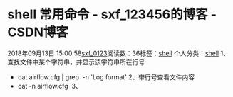 # shell 常用命令 - sxf_123456的博客 - CSDN博客
2018年09月13日 15:00:58[sxf_0123](https://me.csdn.net/sxf_123456)阅读数：36标签：[shell](https://so.csdn.net/so/search/s.do?q=shell&t=blog)
个人分类：[shell](https://blog.csdn.net/sxf_123456/article/category/6881619)
1、查找文件中某个字符串，并显示该字符串所在行号
- cat airflow.cfg | grep  -n 'Log format'
2、带行号查看文件内容
- cat -n airflow.cfg 
3、
